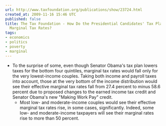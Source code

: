 ```yaml
---
url: http://www.taxfoundation.org/publications/show/23724.html
created_at: 2009-11-16 15:46 UTC
published: false
title: The Tax Foundation - How Do the Presidential Candidates' Tax Plans Affect Taxpayers'
  Marginal Tax Rates?
tags:
- economics
- politics
- poverty
- marginal
---
```


* To the surprise of some, even though Senator Obama's tax plan lowers taxes for the bottom four quintiles, marginal tax rates would fall only for the very lowest-income couples. Taking both income and payroll taxes into account, those at the very bottom of the income distribution would see their effective marginal tax rates fall from 27.4 percent to minus 58.6 percent due to proposed changes to the earned income tax credit and Senator Obama's new "Making Work Pay" credit.
    * Most low- and moderate-income couples would see their effective marginal tax rates rise, in some cases, significantly. Indeed, some low- and moderate-income taxpayers will see their marginal rates rise to more than 50 percent.
